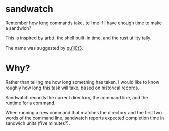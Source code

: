 # sandwatch
Remember how long commands take, tell me if I have enough time to make a sandwich?

This is inspired by [arbtt](https://arbtt.nomeata.de/#what), the shell built-in time, and the rust utility [tally](https://crates.io/crates/tally).

The name was suggested by [qu1j0t3](https://github.com/qu1j0t3/).

# Why?

Rather than telling me how long something has taken, I would like to know roughly how long this task will take, based on historical records.

Sandwatch records the current directory, the command line, and the runtime for a command.

When running a new command that matches the directory and the first two words of the command line, sandwatch reports expected completion time in sandwich units (five minutes?).
